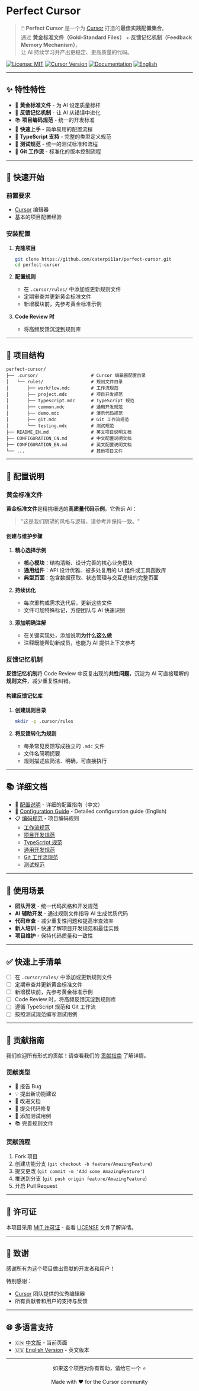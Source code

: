 # Perfect Cursor

> 🖱️ **Perfect Cursor** 是一个为 [Cursor](https://cursor.com) 打造的**最佳实践配置集合**。  
> 通过 **黄金标准文件（Gold-Standard Files）** + **反馈记忆机制（Feedback Memory Mechanism）**，  
> 让 AI 持续学习并产出更稳定、更高质量的代码。

[![License: MIT](https://img.shields.io/badge/License-MIT-yellow.svg)](https://opensource.org/licenses/MIT)
[![Cursor Version](https://img.shields.io/badge/Cursor-Required-blue.svg)](https://cursor.com)
[![Documentation](https://img.shields.io/badge/Documentation-Complete-green.svg)](./CONFIGURATION_CN.md)
[![English](https://img.shields.io/badge/English-README_EN.md-blue.svg)](./README_EN.md)

---

## ✨ 特性特性

- 🎯 **黄金标准文件** - 为 AI 设定质量标杆
- 🧠 **反馈记忆机制** - 让 AI 从错误中进化  
- 📚 **项目编码规范** - 统一的开发标准
- 🚀 **快速上手** - 简单易用的配置流程
- 🔧 **TypeScript 支持** - 完整的类型定义规范
- 🧪 **测试规范** - 统一的测试标准和流程
- 📝 **Git 工作流** - 标准化的版本控制流程

---

## 🚀 快速开始

### 前置要求

- [Cursor](https://cursor.com) 编辑器
- 基本的项目配置经验

### 安装配置

1. **克隆项目**
   ```bash
   git clone https://github.com/caterpi11ar/perfect-cursor.git
   cd perfect-cursor
   ```

2. **配置规则**
   - 在 `.cursor/rules/` 中添加或更新规则文件
   - 定期审查并更新黄金标准文件
   - 新增模块前，先参考黄金标准示例

3. **Code Review 时**
   - 将高频反馈沉淀到规则库

---

## 📁 项目结构

```
perfect-cursor/
├── .cursor/                    # Cursor 编辑器配置目录
│   └── rules/                  # 规则文件目录
│       ├── workflow.mdc        # 工作流规范
│       ├── project.mdc         # 项目开发规范
│       ├── typescript.mdc      # TypeScript 规范
│       ├── common.mdc          # 通用开发规范
│       ├── demo.mdc            # 演示代码规范
│       ├── git.mdc             # Git 工作流规范
│       └── testing.mdc         # 测试规范
├── README_EN.md                # 英文项目说明文档
├── CONFIGURATION_CN.md         # 中文配置说明文档
├── CONFIGURATION_EN.md         # 英文配置说明文档
└── ...                         # 其他项目文件
```

---

## 🔧 配置说明

### 黄金标准文件

**黄金标准文件**是精挑细选的**高质量代码示例**，它告诉 AI：
> "这是我们期望的风格与逻辑，请参考并保持一致。"

#### 创建与维护步骤

1. **精心选择示例**
   - **核心模块**：结构清晰、设计完善的核心业务模块
   - **通用组件**：API 设计优雅、被多处复用的 UI 组件或工具函数库
   - **典型页面**：包含数据获取、状态管理与交互逻辑的完整页面

2. **持续优化**
   - 每次重构或需求迭代后，更新这些文件
   - 文件可加特殊标记，方便团队与 AI 快速识别

3. **添加明确注解**
   - 在关键实现处，添加说明**为什么这么做**
   - 注释既能帮助新成员，也能为 AI 提供上下文参考

### 反馈记忆机制

**反馈记忆机制**将 Code Review 中反复出现的**共性问题**，沉淀为 AI 可直接理解的**规则文件**，减少重复性纠错。

#### 构建反馈记忆库

1. **创建规则目录**
   ```bash
   mkdir -p .cursor/rules
   ```

2. **将反馈转化为规则**
   - 每条常见反馈写成独立的 `.mdc` 文件
   - 文件名简明扼要
   - 规则描述应简洁、明确，可直接执行

---

## 📚 详细文档

- 📖 [配置说明](./CONFIGURATION_CN.md) - 详细的配置指南（中文）
- 📖 [Configuration Guide](./CONFIGURATION_EN.md) - Detailed configuration guide (English)
- 📋 [编码规范](./.cursor/rules/) - 项目编码规则
  - [工作流规范](./.cursor/rules/workflow.mdc)
  - [项目开发规范](./.cursor/rules/project.mdc)
  - [TypeScript 规范](./.cursor/rules/typescript.mdc)
  - [通用开发规范](./.cursor/rules/common.mdc)
  - [Git 工作流规范](./.cursor/rules/git.mdc)
  - [测试规范](./.cursor/rules/testing.mdc)

---

## 🎯 使用场景

- **团队开发** - 统一代码风格和开发规范
- **AI 辅助开发** - 通过规则文件指导 AI 生成优质代码
- **代码审查** - 减少重复性问题和提高审查效率
- **新人培训** - 快速了解项目开发规范和最佳实践
- **项目维护** - 保持代码质量和一致性

---

## ✅ 快速上手清单

* [ ] 在 `.cursor/rules/` 中添加或更新规则文件
* [ ] 定期审查并更新黄金标准文件
* [ ] 新增模块前，先参考黄金标准示例
* [ ] Code Review 时，将高频反馈沉淀到规则库
* [ ] 遵循 TypeScript 规范和 Git 工作流
* [ ] 按照测试规范编写测试用例

---

## 🤝 贡献指南

我们欢迎所有形式的贡献！请查看我们的 [贡献指南](CONTRIBUTING.md) 了解详情。

### 贡献类型

- 🐛 报告 Bug
- 💡 提出新功能建议
- 📝 改进文档
- 🔧 提交代码修复
- 🧪 添加测试用例
- 📚 完善规则文件

### 贡献流程

1. Fork 项目
2. 创建功能分支 (`git checkout -b feature/AmazingFeature`)
3. 提交更改 (`git commit -m 'Add some AmazingFeature'`)
4. 推送到分支 (`git push origin feature/AmazingFeature`)
5. 开启 Pull Request

---

## 📄 许可证

本项目采用 [MIT 许可证](LICENSE) - 查看 [LICENSE](LICENSE) 文件了解详情。

---

## 🙏 致谢

感谢所有为这个项目做出贡献的开发者和用户！

特别感谢：
- [Cursor](https://cursor.com) 团队提供的优秀编辑器
- 所有贡献者和用户的支持与反馈

---

## 🌐 多语言支持

- 🇨🇳 [中文版](./README.md) - 当前页面
- 🇺🇸 [English Version](./README_EN.md) - 英文版本

---

<div align="center">
  <p>如果这个项目对你有帮助，请给它一个 ⭐️</p>
  <p>Made with ❤️ for the Cursor community</p>
</div>
